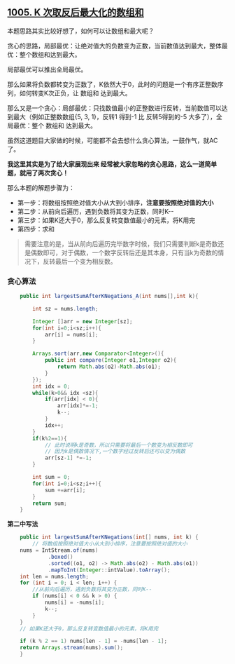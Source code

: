 ## [1005. K 次取反后最大化的数组和](https://leetcode-cn.com/problems/maximize-sum-of-array-after-k-negations/)

本题思路其实比较好想了，如何可以让数组和最大呢？

贪心的思路，局部最优：让绝对值大的负数变为正数，当前数值达到最大，整体最优：整个数组和达到最大。

局部最优可以推出全局最优。

那么如果将负数都转变为正数了，K依然大于0，此时的问题是一个有序正整数序列，如何转变K次正负，让 数组和 达到最大。

那么又是一个贪心：局部最优：只找数值最小的正整数进行反转，当前数值可以达到最大（例如正整数数组{5, 3, 1}，反转1 得到-1 比 反转5得到的-5 大多了），全局最优：整个 数组和 达到最大。

虽然这道题目大家做的时候，可能都不会去想什么贪心算法，一鼓作气，就AC了。

**我这里其实是为了给大家展现出来 经常被大家忽略的贪心思路，这么一道简单题，就用了两次贪心！**

那么本题的解题步骤为：

- 第一步：将数组按照绝对值大小从大到小排序，**注意要按照绝对值的大小**
- 第二步：从前向后遍历，遇到负数将其变为正数，同时K--
- 第三步：如果K还大于0，那么反复转变数值最小的元素，将K用完
- 第四步：求和

> 需要注意的是，当从前向后遍历完毕数字时候，我们只需要判断k是奇数还是偶数即可，对于偶数，一个数字反转后还是其本身，只有当k为奇数的情况下，反转最后一个变为相反数。

### 贪心算法

~~~java
    public int largestSumAfterKNegations_A(int nums[],int k){

        int sz = nums.length;

        Integer []arr = new Integer[sz];
        for(int i=0;i<sz;i++){
            arr[i] = nums[i];
        }

        Arrays.sort(arr,new Comparator<Integer>(){
            public int compare(Integer o1,Integer o2){
                return Math.abs(o2)-Math.abs(o1);
            }
        });
        int idx = 0;
        while(k>0&& idx <sz){
            if(arr[idx] < 0){
                arr[idx]*=-1;
                k--;
            }
            idx++;
        }
        if(k%2==1){
            // 此时说明k是奇数，所以只需要将最后一个数变为相反数即可
            // 因为k是偶数情况下,一个数字经过反转后还可以变为偶数
            arr[sz-1] *=-1;
        }

        int sum = 0;
        for(int i=0;i<sz;i++){
            sum +=arr[i];
        }
        return sum;
    }
~~~

**第二中写法**

~~~java
    public int largestSumAfterKNegations(int[] nums, int k) {
    	// 将数组按照绝对值大小从大到小排序，注意要按照绝对值的大小
	nums = IntStream.of(nums)
		     .boxed()
		     .sorted((o1, o2) -> Math.abs(o2) - Math.abs(o1))
		     .mapToInt(Integer::intValue).toArray();
	int len = nums.length;	    
	for (int i = 0; i < len; i++) {
	    //从前向后遍历，遇到负数将其变为正数，同时K--
	    if (nums[i] < 0 && k > 0) {
	    	nums[i] = -nums[i];
	    	k--;
	    }
	}
	// 如果K还大于0，那么反复转变数值最小的元素，将K用完

	if (k % 2 == 1) nums[len - 1] = -nums[len - 1];
	return Arrays.stream(nums).sum();
    }
~~~

